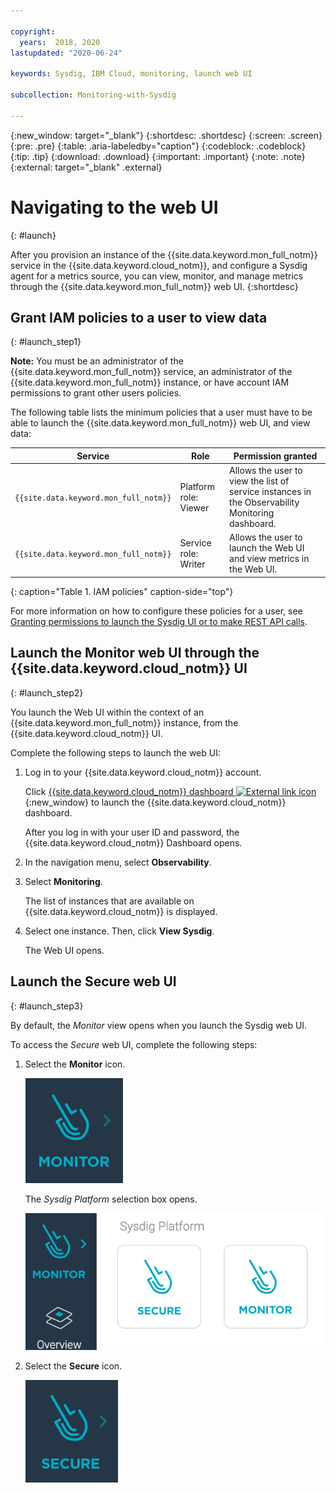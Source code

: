 ```yaml
---

copyright:
  years:  2018, 2020
lastupdated: "2020-06-24"

keywords: Sysdig, IBM Cloud, monitoring, launch web UI

subcollection: Monitoring-with-Sysdig

---
```


{:new_window: target="_blank"}
{:shortdesc: .shortdesc}
{:screen: .screen}
{:pre: .pre}
{:table: .aria-labeledby="caption"}
{:codeblock: .codeblock}
{:tip: .tip}
{:download: .download}
{:important: .important}
{:note: .note}
{:external: target="_blank" .external}

# Navigating to the web UI
{: #launch}

After you provision an instance of the {{site.data.keyword.mon_full_notm}} service in the {{site.data.keyword.cloud_notm}}, and configure a Sysdig agent for a metrics source, you can view, monitor, and manage metrics through the {{site.data.keyword.mon_full_notm}} web UI.
{:shortdesc}


## Grant IAM policies to a user to view data 
{: #launch_step1}

**Note:** You must be an administrator of the {{site.data.keyword.mon_full_notm}} service, an administrator of the {{site.data.keyword.mon_full_notm}} instance, or have account IAM permissions to grant other users policies.

The following table lists the minimum policies that a user must have to be able to launch the {{site.data.keyword.mon_full_notm}} web UI, and view data:

| Service                        | Role                      | Permission granted     |
|--------------------------------|---------------------------|------------------------|
| `{{site.data.keyword.mon_full_notm}}` | Platform role: Viewer     | Allows the user to view the list of service instances in the Observability Monitoring dashboard. |
| `{{site.data.keyword.mon_full_notm}}` | Service role: Writer      | Allows the user to launch the Web UI and view metrics in the Web UI.  |
{: caption="Table 1. IAM policies" caption-side="top"} 

For more information on how to configure these policies for a user, see [Granting permissions to launch the Sysdig UI or to make REST API calls](/docs/Monitoring-with-Sysdig?topic=Monitoring-with-Sysdig-iam_grant).


## Launch the Monitor web UI through the {{site.data.keyword.cloud_notm}} UI
{: #launch_step2}

You launch the Web UI within the context of an {{site.data.keyword.mon_full_notm}} instance, from the {{site.data.keyword.cloud_notm}} UI. 

Complete the following steps to launch the web UI:

1. Log in to your {{site.data.keyword.cloud_notm}} account.

    Click [{{site.data.keyword.cloud_notm}} dashboard ![External link icon](../../icons/launch-glyph.svg "External link icon")](https://cloud.ibm.com/login){:new_window} to launch the {{site.data.keyword.cloud_notm}} dashboard.

	After you log in with your user ID and password, the {{site.data.keyword.cloud_notm}} Dashboard opens.

2. In the navigation menu, select **Observability**. 

3. Select **Monitoring**. 

    The list of instances that are available on {{site.data.keyword.cloud_notm}} is displayed.

4. Select one instance. Then, click **View Sysdig**.

    The Web UI opens.


## Launch the Secure web UI
{: #launch_step3}

By default, the *Monitor* view opens when you launch the Sysdig web UI.

To access the *Secure* web UI, complete the following steps:

1. Select the **Monitor** icon.

    ![Monitor icon](images/monitor.png)

    The *Sysdig Platform* selection box opens.

    ![Sysdig Platform icon](images/platform.png)

2. Select the **Secure** icon.

    ![Secure icon](images/secure.png)

